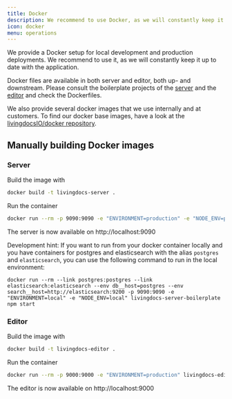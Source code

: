 ```yaml
---
title: Docker
description: We recommend to use Docker, as we will constantly keep it up to date with the application.
icon: docker
menu: operations
---
```


We provide a Docker setup for local development and production deployments.
We recommend to use it, as we will constantly keep it up to date with the application.

Docker files are available in both server and editor, both up- and downstream.
Please consult the boilerplate projects of the [server](https://github.com/livingdocsIO/livingdocs-server-boilerplate#livingdocs-server-boilerplate) and the [editor](https://github.com/livingdocsIO/livingdocs-editor-boilerplate) and check the Dockerfiles.


We also provide several docker images that we use internally and at customers.
To find our docker base images, have a look at the [livingdocsIO/docker repository](https://github.com/livingdocsIO/docker).


## Manually building Docker images

### Server

Build the image with
```sh
docker build -t livingdocs-server .
```

Run the container
```sh
docker run --rm -p 9090:9090 -e "ENVIRONMENT=production" -e "NODE_ENV=production" livingdocs-server npm start
```

The server is now available on http://localhost:9090

Development hint: If you want to run from your docker container locally and you have containers for postgres and elasticsearch with the alias `postgres` and `elasticsearch`, you can use the following command to run in the local environment:
```
docker run --rm --link postgres:postgres --link elasticsearch:elasticsearch --env db__host=postgres --env search__host=http://elasticsearch:9200 -p 9090:9090 -e "ENVIRONMENT=local" -e "NODE_ENV=local" livingdocs-server-boilerplate npm start
```


### Editor

Build the image with
```sh
docker build -t livingdocs-editor .
```

Run the container
```sh
docker run --rm -p 9000:9000 -e "ENVIRONMENT=production" livingdocs-editor
```

The editor is now available on http://localhost:9000
